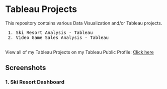 # Tableau Projects
This repository contains various Data Visualization and/or Tableau projects. 

 <pre>
 1. Ski Resort Analysis - Tableau 
 2. Video Game Sales Analysis - Tableau 
 </pre>
 
 View all of my Tableau Projects on my Tableau Public Profile: [Click here](https://public.tableau.com/app/profile/brandon.wallace)
 
 ## Screenshots
 
 ### 1. Ski Resort Dashboard
 
